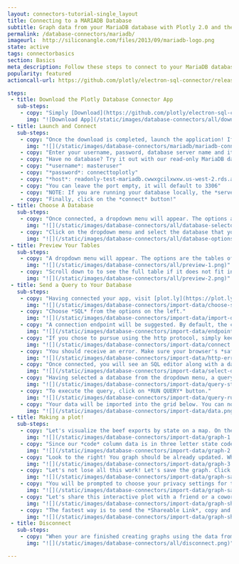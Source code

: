 ```yaml
---
layout: connectors-tutorial-single_layout
title: Connecting to a MARIADB Database
subtitle: Graph data from your MariaDB database with Plotly 2.0 and the Plotly Database Connector.
permalink: /database-connectors/mariadb/
imageurl:  http://siliconangle.com/files/2013/09/mariadb-logo.png
state: active
tags: connectorbasics
section: Basics
meta_description: Follow these steps to connect to your MariaDB database
popularity: featured
actioncall-url: https://github.com/plotly/electron-sql-connector/releases

steps:
 - title: Download the Plotly Database Connector App
   sub-steps:
    - copy: "Simply [Download](https://github.com/plotly/electron-sql-connector/releases) the app to get started!"
      img: "![Download App](/static/images/database-connectors/all/download-app.png)"
 - title: Launch and Connect
   sub-steps:
    - copy: "Once the download is completed, launch the application! If you are on Windows, make sure the application folder is in your C:/Program Files folder. You may have to open the application as administrator. Having launched the app, select MariaDB by clicking on its icon."
      img: "![](/static/images/database-connectors/mariadb/mariadb-connect.png)"
    - copy: "Enter your username, password, database server name and its port number."
    - copy: "Have no database? Try it out with our read-only MariaDB database:"
    - copy: "*username*: masteruser"
    - copy: "*password*: connecttoplotly"
    - copy: "*host*: readonly-test-mariadb.cwwxgcilxwxw.us-west-2.rds.amazonaws.com"
    - copy: "You can leave the port empty, it will default to 3306"
    - copy: "NOTE: If you are running your database locally, the *server* input field can stay empty since its default value is 'localhost'. Similarly, if your database is setup on port number *3306*, you may leave the *port* input field empty as well. If your database is setup on a remote server, simply copy the endpoint name into the *server* input field and enter the remote server's port number on which your database is located."
    - copy: "Finally, click on the *connect* button!"
 - title: Choose A Database
   sub-steps:
    - copy: "Once connected, a dropdown menu will appear. The options are the databases of the account using which you have connected."
      img: "![](/static/images/database-connectors/all/database-selector.png)"
    - copy: "Click on the dropdown menu and select the database that you wish to use in order to connect to it and query data from it. In this case we choose *plotly_datasets*. You may come back to change this entry, if you want to query from or simply preview a different database. There is no need to disconnect before switching databases."
      img: "![](/static/images/database-connectors/all/database-options.png)"
 - title: Preview Your Tables
   sub-steps:
    - copy: "A dropdown menu will appear. The options are the tables of the database previously selected. Select the table you wish to preview (see the top 5 rows of the table). For this example, let's select the 2011 data for USA agricultural exports which is the table named *us_ag_exports_2011*"
      img: "![](/static/images/database-connectors/all/preview-1.png)"
    - copy: "Scroll down to to see the full table if it does not fit in the preview window. In this example we will look into beef exports, and by looking at the column names (we have *code* and *beef*) and the data formatting (state codes and integers respectively), we should be confident that we can accomplish a visualisation that can compare the states based on their beef export in Plotly."
      img: "![](/static/images/database-connectors/all/preview-2.png)"
 - title: Send a Query to Your Database
   sub-steps:
    - copy: "Having connected your app, visit [plot.ly](https://plot.ly/alpha/workspace/) workspace and click on *import data* in the top right corner."
      img: "![](/static/images/database-connectors/import-data/choose-sql.png)"
    - copy: "Choose *SQL* from the options on the left."
      img: "![](/static/images/database-connectors/import-data/import-data.png)"
    - copy: "A connection endpoint will be suggested. By default, the connector runs on http://localhost:5000. To use that default endpoint you will have to let your browser use *unsafe scripts* (the above endpoint uses http protocal instead of https). To do so simply keep reading the following steps. If your data is highly sensitive, you can setup your Plotly Database Connector to use the more secure https protocol to transfer data. If you are on Mac or Linux, follow instructions on Step 3 of your Plotly Database Connector. Https support for Windows is shortcoming, thank you for your patience."
      img: "![](/static/images/database-connectors/import-data/endpoint.png)"
    - copy: "If you chose to pursue using the http protocol, simply keep the endpoint as default http://localhost:5000 and click on *connect*."
      img: "![](/static/images/database-connectors/import-data/connect.png)"      
    - copy: "You should receive an error. Make sure your browser's *safe scripting* setting is turned off. Click on the icon inside your search bar to disable it (a shield icon if you are using the Chrome browser (recommended))."
      img: "![](/static/images/database-connectors/import-data/http-error.png)"
    - copy: "Once connected, you will see an SQL editor along with a database dropdown menu. Select the database from the dropdown menu to connect to that database. In this example, let's use *plotly_datasets*."
      img: "![](/static/images/database-connectors/import-data/select-database.png)"
    - copy: "Having selected a database from the dropdown menu, a query will appear on the first line of the editor. Modify it until you are satisfied with the data that you are querrying from your database. For this example, let's quickly import all of the data from the agricultural imports table *us_ag_exports_2011*. Enter the query *SELECT * FROM us_ag_exports_2011*. Where * is a SQL keyword for 'all'."
      img: "![](/static/images/database-connectors/import-data/query-statement.png)"
    - copy: "To execute the query, click on *RUN QUERY* button."
      img: "![](/static/images/database-connectors/import-data/query-run.png)"
    - copy: "Your data will be imported into the grid below. You can now create a plot using the imported data from your SQL database."
      img: "![](/static/images/database-connectors/import-data/data.png)"
 - title: Making a plot!
   sub-steps:
    - copy: "Let's visualize the beef exports by state on a map. On the left side, the *GRAPH* tab should be selected. Here you can choose the *Chart Type* drop down menu. Choose *Choropleth*. As for *Locations*, choose the *state* column. Finally, set the *Values* to be the *beef* column."
      img: "![](/static/images/database-connectors/import-data/graph-1.png)"
    - copy: "Since our *code* column data is in three letter state codes, select the *Location Format* to be *USA State Abbreviations*. We are only looking at USA data here, so for the *Map Region* option select *USA*. Finally, let's keep it simple and keep the *Projection* option as the default *Albers USA*. Come back later to explore more options."
      img: "![](/static/images/database-connectors/import-data/graph-2.png)"
    - copy: "Look to the right! You graph should be already updated. Why not add a title? Click into the empty field above the garph and enter a description."
      img: "![](/static/images/database-connectors/import-data/graph-3.png)"
    - copy: "Let's not lose all this work! Let's save the graph. Click on the *SAVE* tab on the left."
      img: "![](/static/images/database-connectors/import-data/graph-save.png)"
    - copy: "You will be prompted to choose your privacy settings for this graph and data. There is nothing here to classify, let's simply set both *plot* and *data* to *public*. Click *SAVE*."
      img: "![](/static/images/database-connectors/import-data/graph-save-modal.png)"
    - copy: "Let's share this interactive plot with a friend or a coworker (or both)! Click on the *SHARE* tab on the left."
      img: "![](/static/images/database-connectors/import-data/graph-share.png)"
    - copy: "The fastest way is to send the *Shareable Link*, copy and paste it into your favorite e-mail or other communication service. Try out our Twitter, Facebook and Google+ links as well or embed it into your website by obtaining the iframe link in the *Embed* tab. If you set the settings to *public* previously, your friend or coworker will be able to view it even without an account and give you feedback."
      img: "![](/static/images/database-connectors/import-data/graph-share-modal.png)"
 - title: Disconnect
   sub-steps:
    - copy: "When your are finished creating graphs using the data from your database, disconnect by moving your mouse onto the *Connected* button in the Plotly Database Connector and click when it says *Disconnect*."
      img: "![](/static/images/database-connectors/all/disconnect.png)"

---
```

